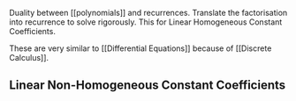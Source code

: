 Duality between [[polynomials]] and recurrences.
Translate the factorisation into recurrence to solve rigorously.
This for Linear Homogeneous Constant Coefficients.

These are very similar to [[Differential Equations]] because of [[Discrete Calculus]].

## Linear Non-Homogeneous Constant Coefficients

